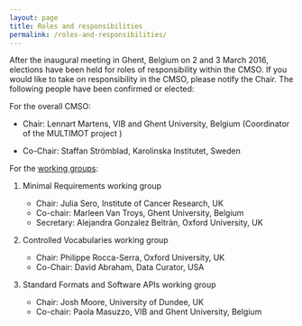 ```yaml
---
layout: page
title: Roles and responsibilities
permalink: /roles-and-responsibilities/
---
```


After the inaugural meeting in Ghent, Belgium on 2 and 3 March 2016, elections have been held for roles of responsibility within the CMSO. If you would like to take on responsibility in the CMSO, please notify the Chair. The following people have been confirmed or elected:

For the overall CMSO:

- Chair: Lennart Martens, VIB and Ghent University, Belgium (Coordinator of the MULTIMOT project )
 
- Co-Chair: Staffan Strömblad, Karolinska Institutet, Sweden

For the [working groups](/groups):

1. Minimal Requirements working group

   - Chair: Julia Sero, Institute of Cancer Research, UK
   - Co-chair: Marleen Van Troys, Ghent University, Belgium
   - Secretary: Alejandra Gonzalez Beltràn, Oxford University, UK

2. Controlled Vocabularies working group

   - Chair: Philippe Rocca-Serra, Oxford University, UK
   - Co-Chair: David Abraham, Data Curator, USA

3. Standard Formats and Software APIs working group

   - Chair: Josh Moore, University of Dundee, UK
   - Co-chair: Paola Masuzzo, VIB and Ghent University, Belgium
